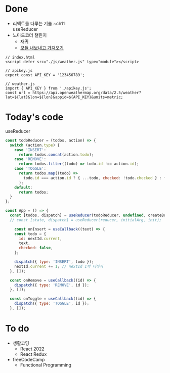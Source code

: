 # Done

- 리액트를 다루는 기술 ~ch11  
  useReducer
- 노마드코더 챌린지
  - 재귀
  - [모듈 내보내고 가져오기](https://ko.javascript.info/import-export)

```
// index.html
<script defer src="./js/weather.js" type="module"></script>

// apikey.js
export const API_KEY = '123456789';

// weather.js
import { API_KEY } from './apikey.js';
const url = https://api.openweathermap.org/data/2.5/weather?lat=${lat}&lon=${lon}&appid=${API_KEY}&units=metric;
```

# Today's code

useReducer

```js
const todoReducer = (todos, action) => {
  switch (action.type) {
    case 'INSERT':
      return todos.concat(action.todo);
    case 'REMOVE':
      return todos.filter((todo) => todo.id !== action.id);
    case 'TOGGLE':
      return todos.map((todo) =>
        todo.id === action.id ? { ...todo, checked: !todo.checked } : todo,
      );
    default:
      return todos;
  }
};

const App = () => {
  const [todos, dispatch] = useReducer(todoReducer, undefined, createBulkTodos);
  // const [state, dispatch] = useReducer(reducer, initialArg, init);

    const onInsert = useCallback((text) => {
    const todo = {
      id: nextId.current,
      text,
      checked: false,
    };

    dispatch({ type: 'INSERT', todo });
    nextId.current += 1; // nextId 1씩 더하기
  }, []);

  const onRemove = useCallback((id) => {
    dispatch({ type: 'REMOVE', id });
  }, []);

  const onToggle = useCallback((id) => {
    dispatch({ type: 'TOGGLE', id });
  }, []);

```

# To do

- 생활코딩
  - React 2022
  - React Redux
- freeCodeCamp
  - Functional Programming
